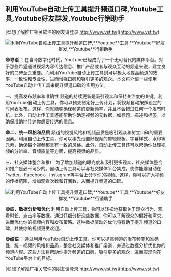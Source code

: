 ## **利用YouTube自动上传工具提升频道口碑,**Youtube**工具,**Youtube**好友群发,**Youtube**行销助手**

[😍想了解推广相关软件的朋友请登录 http://www.vst.tw](http://www.vst.tw)

 <center><img src="https://vst.tw/MP4/tuiguang/png/5.png" alt="利用YouTube自动上传工具提升频道口碑,**Youtube**工具,**Youtube**好友群发,**Youtube**行销助手"></center>

**😄导语：**
在当今数字化时代，YouTube已经成为了一个无可替代的媒体平台。对于那些希望通过视频内容传达信息、推广产品或者与观众互动的频道来说，建立良好的口碑至关重要。而利用YouTube自动上传工具则可以极大地提高频道的效率、一致性和专业性，进而增强口碑和吸引更多的观众。本文将介绍一些使用YouTube自动上传工具来提升频道口碑的实用方法。

一、提高发布频率和准确性
频道的持续更新是吸引观众和保持关注度的关键。利用YouTube自动上传工具，你可以预先制定好上传计划，将视频自动按照设定的时间表发布。这样，你就能够确保频道的更新频率，并且不会错过任何一个发布时机。此外，自动上传工具还能帮助你确定视频的元数据，如标题、描述和标签，以确保准确地传达你想要传达的信息。

**😄二、统一风格和品质**
频道的视觉风格和视频品质是吸引观众和树立口碑的重要因素。利用自动上传工具，你可以事先设置好视频的剪辑模板、字幕样式、水印等元素，确保每个视频都具有一致的风格。此外，自动上传工具还可以帮助你处理视频的分辨率、音频质量等方面，提高视频的品质。

三、社交媒体整合和推广
为了增加频道的曝光度和吸引更多观众，社交媒体整合和推广是必不可少的。自动上传工具可以与社交媒体平台集成，使你能够自动在Twitter、Facebook、Instagram等平台上分享你的视频。这样，你可以扩大视频的传播范围，增加观看次数和订阅数，从而提升频道的口碑。

 <center><img src="https://vst.tw/MP4/tuiguang/png/7.png" alt="利用YouTube自动上传工具提升频道口碑,**Youtube**工具,**Youtube**好友群发,**Youtube**行销助手"></center>

**😄四、数据分析和优化**
利用自动上传工具，你可以轻松地获取关于观众行为、观看时长、点击率等数据。通过仔细分析这些数据，你可以了解观众的偏好和需求，进而优化你的视频内容和发布策略。这种数据驱动的优化将有助于提升频道的口碑，并使你的视频更受欢迎。

**😄结语：**
通过利用YouTube自动上传工具，你可以提高频道的发布频率和准确性，统一视频的风格和品质，整合社交媒体和推广渠道，并通过数据分析优化你的频道内容。这些方法将帮助你提升频道的口碑，吸引更多的观众，进而实现你在YouTube平台上的目标。

[😍想了解推广相关软件的朋友请登录 http://www.vst.tw](http://www.vst.tw)



